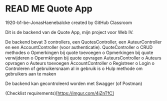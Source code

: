 # READ ME Quote App
1920-b1-be-JonasHaenebalcke created by GitHub Classroom


Dit is de backend van de Quote App, mijn project voor Web IV.

De backend bevat 3 controllers, een QuotesController, een AuteurController en een AccountController (voor authenticatie).
  QuoteController
    o CRUD methodes
    o Opmerkingen bij quote toevoegen
    o Opmerkingen bij quote verwijderen
    o Opermkingen bij quote opvragen
  AuteursController
    o Auteurs opvragen
    o Auteurs toevoegen
  AccountController
    o Registreer
    o Login
    o Controleren of gebruikersnaam al in gebruik is
    o Hulp methode om gebruikers aan te maken
    
De backend kan gecontroleerd worden met Swagger (of Postman)

(Checklist requirements)[https://imgur.com/4jZnTfC]
